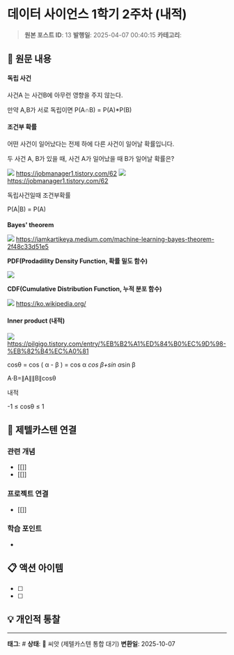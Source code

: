 # 데이터 사이언스 1학기 2주차 (내적)

> **원본 포스트 ID**: 13
> **발행일**: 2025-04-07 00:40:15
> **카테고리**: 

## 📝 원문 내용

#### **독립 사건**

사건A 는 사건B에 아무런 영향을 주지 않는다. 

만약 A,B가 서로 독립이면 P(A∩B) = P(A)*P(B)

#### **조건부 확률**

어떤 사건이 일어났다는 전제 하에 다른 사건이 일어날 확률입니다.

두 사건 A, B가 있을 때, 사건 A가 일어났을 때 B가 일어날 확률은?

![](./img/13_img.png) https://jobmanager1.tistory.com/62 ![](./img/13_img_1.png) https://jobmanager1.tistory.com/62

독립사건일때 조건부확률

P(A|B) = P(A)

####   
**Bayes' theorem**

![](./img/13_img.jpg) https://iamkartikeya.medium.com/machine-learning-bayes-theorem-2f48c33d51e5

**PDF(Prodadility Density Function, 확률 밀도 함수)**

![](./img/13_img_1.jpg)

**CDF(Cumulative Distribution Function, 누적 분포 함수)**

![](./img/13_img_2.png) https://ko.wikipedia.org/

#### **Inner product (내적)**

![](./img/13_img_3.png) https://pilgigo.tistory.com/entry/%EB%B2%A1%ED%84%B0%EC%9D%98-%EB%82%B4%EC%A0%81

cosθ = cos ( α - β ) = cos α *cos β+sin α*sin β

A⋅B=∥A∥∥B∥cosθ

내적

-1 ≤ cosθ ≤ 1


## 🔗 제텔카스텐 연결

### 관련 개념
- [[]]
- [[]]

### 프로젝트 연결
- [[]]

### 학습 포인트
-

## 📋 액션 아이템
- [ ]
- [ ]

## 💡 개인적 통찰



---

**태그**: #
**상태**: 🌱 씨앗 (제텔카스텐 통합 대기)
**변환일**: 2025-10-07
